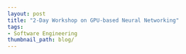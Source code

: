 ```yaml
---
layout: post
title: "2-Day Workshop on GPU-based Neural Networking"
tags:
- Software Engineering
thumbnail_path: blog/
---
```


